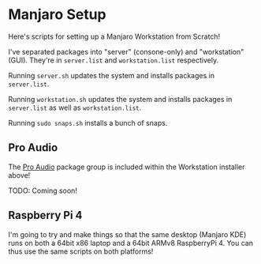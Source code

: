 # Manjaro Setup

Here's scripts for setting up a Manjaro Workstation from Scratch!

I've separated packages into "server" (consone-only) and "workstation" (GUI).
They're in `server.list` and `workstation.list` respectively.

Running `server.sh` updates the system and installs packages in `server.list`.

Running `workstation.sh` updates the system and installs packages in
`server.list` as well as `workstation.list`.

Running `sudo snaps.sh` installs a bunch of snaps.

## Pro Audio

The [Pro Audio](https://www.archlinux.org/groups/x86_64/pro-audio/) package
group is included within the Workstation installer above!

TODO: Coming soon!

## Raspberry Pi 4

I'm going to try and make things so that the same desktop (Manjaro KDE) runs on
both a 64bit x86 laptop and a 64bit ARMv8 RaspberryPi 4. You can thus use the
same scripts on both platforms!

